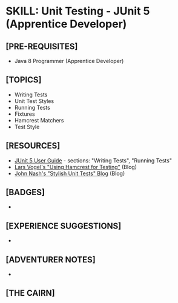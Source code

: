 # SKILL: Unit Testing - JUnit 5 (Apprentice Developer)

## [PRE-REQUISITES]
  * Java 8 Programmer (Apprentice Developer)

## [TOPICS]
  * Writing Tests
  * Unit Test Styles
  * Running Tests
  * Fixtures
  * Hamcrest Matchers
  * Test Style

## [RESOURCES]
  * [JUnit 5 User Guide](http://junit.org/junit5/docs/current/user-guide/) - sections: "Writing Tests", "Running Tests"
  * [Lars Vogel's "Using Hamcrest for Testing"](http://www.vogella.com/tutorials/Hamcrest/article.html) (Blog)
  * [John Nash's "Stylish Unit Tests" Blog](https://capgemini.github.io/development/unit-test-structure/) (Blog)

## [BADGES]
  * 

## [EXPERIENCE SUGGESTIONS]
  * 

## [ADVENTURER NOTES]
  * 

## [THE CAIRN]
